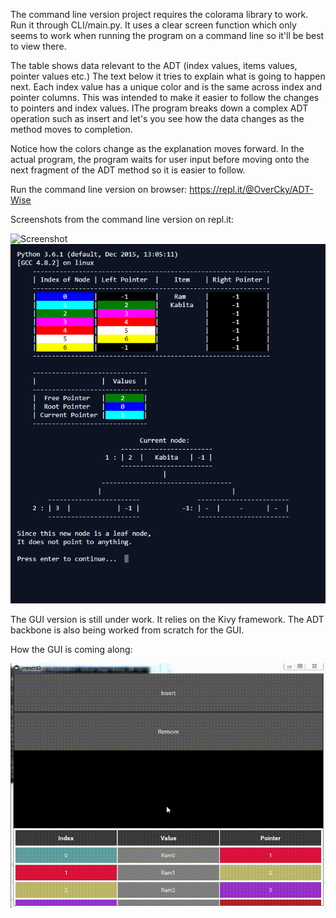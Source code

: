 The command line version project requires the colorama library to work.
Run it through CLI/main.py. It uses a clear screen function which 
only seems to work when running the program on a command line so it'll be best to 
view there.

The table shows data relevant to the ADT (index values, items values, pointer values etc.)
The text below it tries to explain what is going to happen next. 
Each index value has a unique color and is the same across index and pointer columns. 
This was intended to make it easier to follow the changes to pointers and index values.
IThe program breaks down a complex ADT operation
such as insert and let's you see how the data changes as the method moves to completion.

Notice how the colors change as the explanation moves forward.
In the actual program, the program waits for user input before moving onto the next fragment of the 
ADT method so it is easier to follow.

Run the command line version on browser: https://repl.it/@OverCky/ADT-Wise

Screenshots from the command line version on repl.it:

![Screenshot](ADTWIse.gif)
![Screenshot](Screenshot1.PNG)

The GUI version is still under work. It relies on the Kivy framework.
The ADT backbone is also being worked from scratch for the GUI.

How the GUI is coming along:

![Screenshot](GUI.gif)
